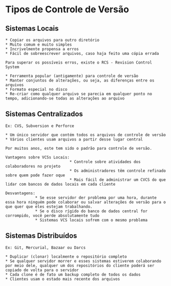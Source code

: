 # Tipos de Controle de Versão

## Sistemas Locais 

    * Copiar os arquivos para outro diretório 
    * Muito comum e muito simples 
    * Incrivelmente propensa a erros 
    * Fácil de sobreescrever arquivos, caso haja feito uma cópia errada  

    Para superar os possíveis erros, existe o RCS - Revision Control System 

    * Ferramenta popular (antigamente) para controle de versão
    * Manter conjuntos de alterações, ou seja, as diferenças entre os arquivos 
    * Formato especial no disco 
    * Re-criar como qualquer arquivo se parecia em qualquer ponto no tempo, adicionando-se todas as alterações ao arquivo




## Sistemas Centralizados 
    Ex: CVS, Subversion e Perforce 

    * Um único servidor que contém todos os arquivos de controle de versão 
    * Vários clientes usam arquivos a partir desse lugar central 

    Por muitos anos, este tem sido o padrão para controle de versão. 

    Vantagens sobre VCSs Locais: 
                                * Controle sobre atividades dos colaboradores no projeto 
                                * Os administradores têm controle refinado sobre quem pode fazer oque 
                                * Mais fácil de administrar um CVCS do que lidar com bancos de dados locais em cada cliente 

    Desvantagens: 
                 * Se esse servidor der problema por uma hora, durante essa hora ninguém pode colaborar ou salvar alterações de versão para o que quer que eles estejam trabalhando. 
                 * Se o disco rígido do banco de dados central for corrompido, você perde absolutamente tudo 
                 * Sistemas VCS locais sofrem com o mesmo problema 
                 



## Sistemas Distribuídos 
    Ex: Git, Mercurial, Bazaar ou Darcs 

    * Duplicar (clonar) localmente o repositório completo 
    * Se qualquer servidor morrer e esses sistemas estiverem colaborando por meio dele, qualquer um dos repositórios do cliente poderá ser copiado de volta para o servidor 
    * Cada clone é de fato um backup completo de todos os dados 
    * Clientes usam o estado mais recente dos arquivos 


